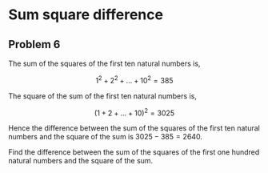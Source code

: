 # Sum square difference
## Problem 6

The sum of the squares of the first ten natural numbers is,

$$
1^2 + 2^2+...+10^2=385
$$

The square of the sum of the first ten natural numbers is,

$$
(1 + 2+...+10)^2=3025
$$

Hence the difference between the sum of the squares of the first ten natural numbers and the square of the sum is $3025−385=2640$.

Find the difference between the sum of the squares of the first one hundred natural numbers and the square of the sum.
